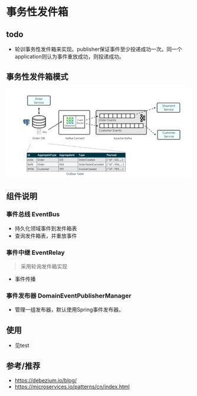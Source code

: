 # 事务性发件箱

## todo
 - 轮训事务性发件箱来实现。publisher保证事件至少投递成功一次。同一个application则认为事件重放成功，则投递成功。

## 事务性发件箱模式
![事务发件箱](./事务发件箱模式.png)

## 组件说明
### 事件总线 EventBus
- 持久化领域事件到发件箱表
- 查询发件箱表，并重放事件

### 事件中继 EventRelay
> 采用轮询发件箱实现
- 事件传播

### 事件发布器 DomainEventPublisherManager
- 管理一组发布器，默认使用Spring事件发布器。

## 使用
- 见test


## 参考/推荐
- https://debezium.io/blog/
- https://microservices.io/patterns/cn/index.html
 
